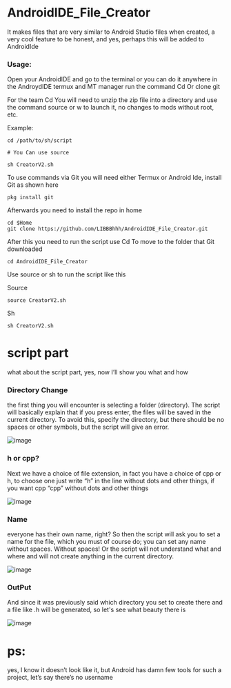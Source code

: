 # AndroidIDE_File_Creator


It makes files that are very similar to Android Studio files when created, a very cool feature to be honest, and yes, perhaps this will be added to AndroidIde




### Usage:
Open your AndroidIDE and go to the terminal or you can do it anywhere in the AndroydIDE termux and MT manager run the command Cd Or clone git 


For the team Cd You will need to unzip the zip file into a directory and use the command source or w to launch it, no changes to mods without root, etc.


Example:
```
cd /path/to/sh/script

# You Can use source 

sh CreatorV2.sh
```





To use commands via Git you will need either Termux or Android Ide, install Git as shown here 
```
pkg install git
```


Afterwards you need to install the repo in home 

```
cd $Home
git clone https://github.com/LIBBBhhh/AndroidIDE_File_Creator.git
```
After this you need to run the script use Cd To move to the folder that Git downloaded
```
cd AndroidIDE_File_Creator
```
Use source or sh to run the script like this 



Source
```
source CreatorV2.sh
```


Sh
```
sh CreatorV2.sh
```
# script part

what about the script part, yes, now I’ll show you what and how



### Directory Change 


the first thing you will encounter is selecting a folder (directory). The script will basically explain that if you press enter, the files will be saved in the current directory. To avoid this, specify the directory, but there should be no spaces or other symbols, but the script will give an error.

![image](https://github.com/LIBBBhhh/AndroidIDE_File_Creator/assets/131472646/9d02c2c7-b162-416b-b67e-b0184e10b843)



### h or cpp?

Next we have a choice of file extension, in fact you have a choice of cpp or h, to choose one just write “h” in the line without dots and other things, if you want cpp “cpp” without dots and other things

![image](https://github.com/LIBBBhhh/AndroidIDE_File_Creator/assets/131472646/bd5f456b-a010-4a5d-a10d-e0bea465cbb6)



### Name


everyone has their own name, right? So then the script will ask you to set a name for the file, which you must of course do; you can set any name without spaces. Without spaces! Or the script will not understand what and where and will not create anything in the current directory.

![image](https://github.com/LIBBBhhh/AndroidIDE_File_Creator/assets/131472646/cb8d75d3-9d11-4f29-83e4-c21c4dcfea09)


### OutPut

And since it was previously said which directory you set to create there and a file like .h will be generated, so let's see what beauty there is



![image](https://github.com/LIBBBhhh/AndroidIDE_File_Creator/assets/131472646/9f30e9da-05e5-44e3-9faa-5015884d1a11)

# ps: 
yes, I know it doesn’t look like it, but Android has damn few tools for such a project, let’s say there’s no username

